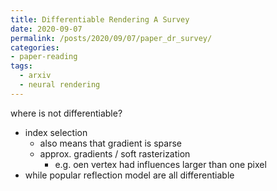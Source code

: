 ```yaml
---
title: Differentiable Rendering A Survey
date: 2020-09-07
permalink: /posts/2020/09/07/paper_dr_survey/
categories:
- paper-reading
tags:
  - arxiv
  - neural rendering
---
```


where is not differentiable?
- index selection
  - also means that gradient is sparse
  - approx. gradients / soft rasterization
    - e.g. oen vertex had influences larger than one pixel
- while popular reflection model are all differentiable